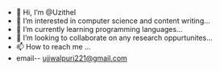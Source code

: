 - 👋 Hi, I’m @UzitheI
- 👀 I’m interested in computer science and content writing...
- 🌱 I’m currently learning programming languages...
- 💞️ I’m looking to collaborate on any research oppurtunites...
- 📫 How to reach me ...
- email-- ujjwalpuri221@gmail.com

<!---
UzitheI/UzitheI is a ✨ special ✨ repository because its `README.md` (this file) appears on your GitHub profile.
You can click the Preview link to take a look at your changes.
--->
